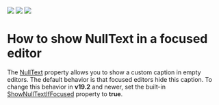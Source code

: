 <!-- default badges list -->
![](https://img.shields.io/endpoint?url=https://codecentral.devexpress.com/api/v1/VersionRange/128644895/19.2.3%2B)
[![](https://img.shields.io/badge/Open_in_DevExpress_Support_Center-FF7200?style=flat-square&logo=DevExpress&logoColor=white)](https://supportcenter.devexpress.com/ticket/details/E4162)
[![](https://img.shields.io/badge/📖_How_to_use_DevExpress_Examples-e9f6fc?style=flat-square)](https://docs.devexpress.com/GeneralInformation/403183)
<!-- default badges end -->
# How to show NullText in a focused editor

The [NullText](https://docs.devexpress.com/WPF/DevExpress.Xpf.Editors.BaseEdit.NullText) property allows you to show a custom caption in empty editors. The default behavior is that focused editors hide this caption. To change this behavior in **v19.2** and newer, set the built-in [ShowNullTextIfFocused](https://docs.devexpress.com/WPF/DevExpress.Xpf.Editors.TextEdit.ShowNullTextIfFocused?v=19.2) property to **true**.
